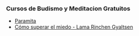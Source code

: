 
### Cursos de Budismo y Meditacion Gratuitos

* [Paramita](https://www.youtube.com/channel/UC9uMYCMlq9sEFLHO6r0awXA)
* [Cómo superar el miedo - Lama Rinchen Gyaltsen](https://www.youtube.com/watch?v=pjDHAhAThhs)
